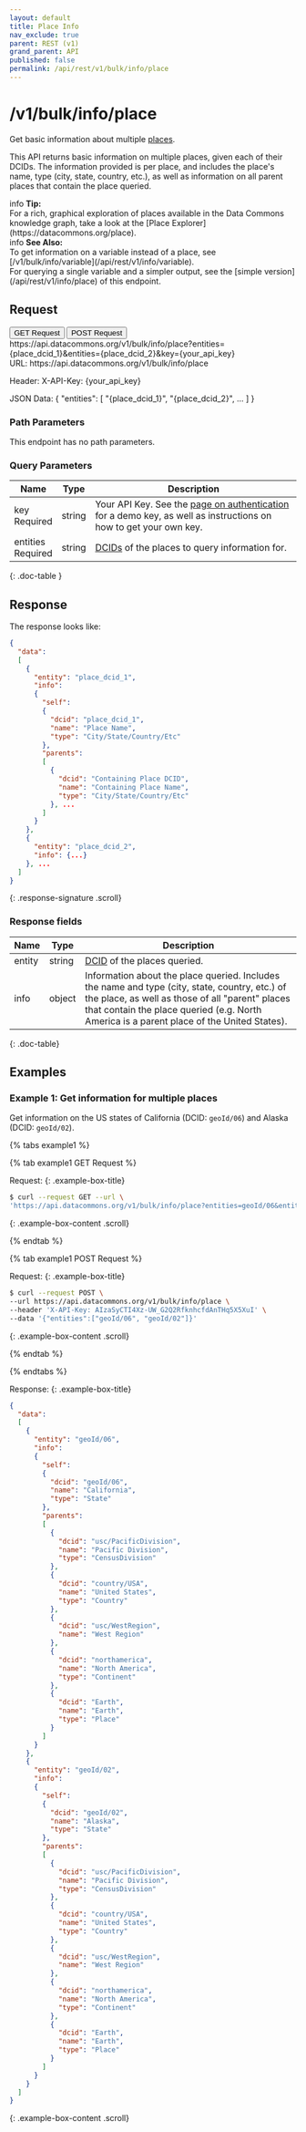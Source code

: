 ```yaml
---
layout: default
title: Place Info
nav_exclude: true
parent: REST (v1)
grand_parent: API
published: false
permalink: /api/rest/v1/bulk/info/place
---
```




# /v1/bulk/info/place

Get basic information about multiple [places](/glossary.html#place).

This API returns basic information on multiple places, given each of their DCIDs. The information provided is per place, and includes the place's name, type (city, state, country, etc.), as well as information on all parent places that contain the place queried.

<div markdown="span" class="alert alert-info" role="alert">
   <span class="material-icons md-16">info </span><b>Tip:</b><br />
   For a rich, graphical exploration of places available in the Data Commons knowledge graph, take a look at the [Place Explorer](https://datacommons.org/place).
</div>

<div markdown="span" class="alert alert-warning" role="alert">
    <span class="material-icons md-16">info </span><b>See Also:</b><br />
    To get information on a variable instead of a place, see [/v1/bulk/info/variable](/api/rest/v1/info/variable).<br />
    For querying a single variable and a simpler output, see the [simple version](/api/rest/v1/info/place) of this endpoint.
</div>



## Request

<div class="api-tab">
  <button id="get-button" class="api-tablink" onclick="openTab(event, 'GET-request')">
    GET Request
  </button>
  <button id="post-button" class="api-tablink" onclick="openTab(event, 'POST-request')">
    POST Request
  </button>
</div>

<div id="GET-request" class="api-tabcontent api-signature"><div class="scroll">
https://api.datacommons.org/v1/bulk/info/place?entities={place_dcid_1}&entities={place_dcid_2}&key={your_api_key}
</div></div>


<div id="POST-request" class="api-tabcontent api-signature">
URL:
https://api.datacommons.org/v1/bulk/info/place

Header:
X-API-Key: {your_api_key}

JSON Data:
{
  "entities": [
    "{place_dcid_1}",
    "{place_dcid_2}",
    ...
  ]
}
</div>

<script src="/assets/js/syntax_highlighting.js"></script>
<script src="/assets/js/api-doc-tabs.js"></script>


### Path Parameters

This endpoint has no path parameters.

### Query Parameters

| Name                                               | Type | Description               |
| -------------------------------------------------- | ---- | ------------------------- |
| key <br /> <required-tag>Required</required-tag> | string | Your API Key. See the [page on authentication](/api/rest/v1/getting_started#authentication) for a demo key, as well as instructions on how to get your own key. |
| entities <br /> <required-tag>Required</required-tag> | string | [DCIDs](/glossary.html#dcid) of the places to query information for. |
{: .doc-table }

## Response

The response looks like:

```json
{
  "data":
  [
    {
      "entity": "place_dcid_1",
      "info":
      {
        "self":
        {
          "dcid": "place_dcid_1",
          "name": "Place Name",
          "type": "City/State/Country/Etc"
        },
        "parents":
        [
          {
            "dcid": "Containing Place DCID",
            "name": "Containing Place Name",
            "type": "City/State/Country/Etc"
          }, ...
        ]
      }
    },
    {
      "entity": "place_dcid_2",
      "info": {...}
    }, ...
  ]
}
```
{: .response-signature .scroll}

### Response fields

| Name     | Type   | Description                |
| -------- | ------ | -------------------------- |
| entity   | string | [DCID](/glossary.html#dcid) of the places queried. |
| info     | object | Information about the place queried. Includes the name and type (city, state, country, etc.) of the place, as well as those of all "parent" places that contain the place queried (e.g. North America is a parent place of the United States). |
{: .doc-table}

## Examples

### Example 1: Get information for multiple places

Get information on the US states of California (DCID: `geoId/06`) and Alaska (DCID: `geoId/02`).

<div>
{% tabs example1 %}

{% tab example1 GET Request %}

Request:
{: .example-box-title}

```bash
$ curl --request GET --url \
'https://api.datacommons.org/v1/bulk/info/place?entities=geoId/06&entities=geoId/06&key=AIzaSyCTI4Xz-UW_G2Q2RfknhcfdAnTHq5X5XuI'
```
{: .example-box-content .scroll}

{% endtab %}

{% tab example1 POST Request %}

Request:
{: .example-box-title}

```bash
$ curl --request POST \
--url https://api.datacommons.org/v1/bulk/info/place \
--header 'X-API-Key: AIzaSyCTI4Xz-UW_G2Q2RfknhcfdAnTHq5X5XuI' \
--data '{"entities":["geoId/06", "geoId/02"]}'
```
{: .example-box-content .scroll}

{% endtab %}

{% endtabs %}
</div>

Response:
{: .example-box-title}
```json
{
  "data":
  [
    {
      "entity": "geoId/06",
      "info":
      {
        "self":
        {
          "dcid": "geoId/06",
          "name": "California",
          "type": "State"
        },
        "parents":
        [
          {
            "dcid": "usc/PacificDivision",
            "name": "Pacific Division",
            "type": "CensusDivision"
          },
          {
            "dcid": "country/USA",
            "name": "United States",
            "type": "Country"
          },
          {
            "dcid": "usc/WestRegion",
            "name": "West Region"
          },
          {
            "dcid": "northamerica",
            "name": "North America",
            "type": "Continent"
          },
          {
            "dcid": "Earth",
            "name": "Earth",
            "type": "Place"
          }
        ]
      }
    },
    {
      "entity": "geoId/02",
      "info":
      {
        "self":
        {
          "dcid": "geoId/02",
          "name": "Alaska",
          "type": "State"
        },
        "parents":
        [
          {
            "dcid": "usc/PacificDivision",
            "name": "Pacific Division",
            "type": "CensusDivision"
          },
          {
            "dcid": "country/USA",
            "name": "United States",
            "type": "Country"
          },
          {
            "dcid": "usc/WestRegion",
            "name": "West Region"
          },
          {
            "dcid": "northamerica",
            "name": "North America",
            "type": "Continent"
          },
          {
            "dcid": "Earth",
            "name": "Earth",
            "type": "Place"
          }
        ]
      }
    }
  ]
}
```
{: .example-box-content .scroll}
